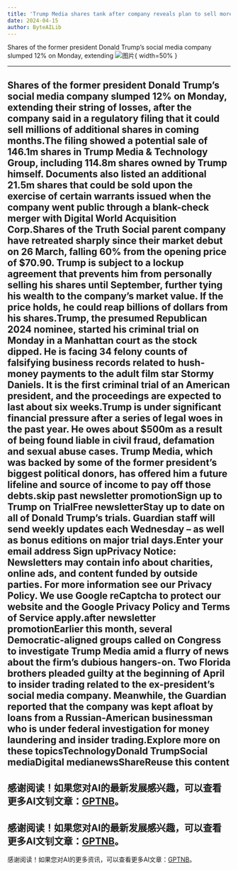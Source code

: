```yaml
---
title: 'Trump Media shares tank after company reveals plan to sell more stock'
date: 2024-04-15
author: ByteAILib
---
```


Shares of the former president Donald Trump’s social media company slumped 12% on Monday, extending 
![图片](https://i.guim.co.uk/img/media/bb265f35173810966104c1e98466a283e8502825/1685_766_1431_859/master/1431.jpg){ width=50% }

---
Shares of the former president Donald Trump’s social media company slumped 12% on Monday, extending their string of losses, after the company said in a regulatory filing that it could sell millions of additional shares in coming months.The filing showed a potential sale of 146.1m shares in Trump Media & Technology Group, including 114.8m shares owned by Trump himself. Documents also listed an additional 21.5m shares that could be sold upon the exercise of certain warrants issued when the company went public through a blank-check merger with Digital World Acquisition Corp.Shares of the Truth Social parent company have retreated sharply since their market debut on 26 March, falling 60% from the opening price of $70.90. Trump is subject to a lockup agreement that prevents him from personally selling his shares until September, further tying his wealth to the company’s market value. If the price holds, he could reap billions of dollars from his shares.Trump, the presumed Republican 2024 nominee, started his criminal trial on Monday in a Manhattan court as the stock dipped. He is facing 34 felony counts of falsifying business records related to hush-money payments to the adult film star Stormy Daniels. It is the first criminal trial of an American president, and the proceedings are expected to last about six weeks.Trump is under significant financial pressure after a series of legal woes in the past year. He owes about $500m as a result of being found liable in civil fraud, defamation and sexual abuse cases. Trump Media, which was backed by some of the former president’s biggest political donors, has offered him a future lifeline and source of income to pay off those debts.skip past newsletter promotionSign up to Trump on TrialFree newsletterStay up to date on all of Donald Trump’s trials. Guardian staff will send weekly updates each Wednesday – as well as bonus editions on major trial days.Enter your email address Sign upPrivacy Notice: Newsletters may contain info about charities, online ads, and content funded by outside parties. For more information see our Privacy Policy. We use Google reCaptcha to protect our website and the Google Privacy Policy and Terms of Service apply.after newsletter promotionEarlier this month, several Democratic-aligned groups called on Congress to investigate Trump Media amid a flurry of news about the firm’s dubious hangers-on. Two Florida brothers pleaded guilty at the beginning of April to insider trading related to the ex-president’s social media company. Meanwhile, the Guardian reported that the company was kept afloat by loans from a Russian-American businessman who is under federal investigation for money laundering and insider trading.Explore more on these topicsTechnologyDonald TrumpSocial mediaDigital medianewsShareReuse this content
---
感谢阅读！如果您对AI的最新发展感兴趣，可以查看更多AI文钊文章：[GPTNB](https://gptnb.com)。
---
感谢阅读！如果您对AI的最新发展感兴趣，可以查看更多AI文钊文章：[GPTNB](https://gptnb.com)。
---
感谢阅读！如果您对AI的更多资讯，可以查看更多AI文章：[GPTNB](https://gptnb.com)。